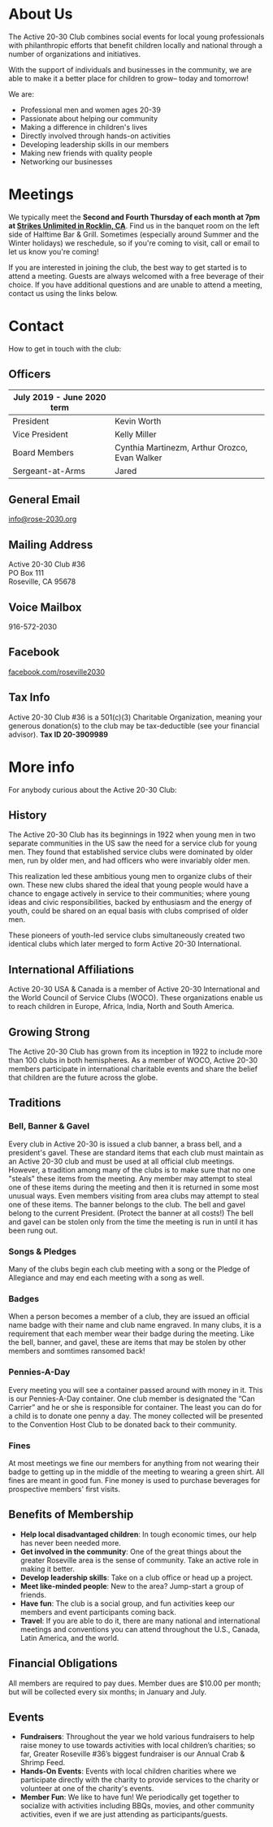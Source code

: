 # About Us

The Active 20-30 Club combines social events for local young professionals with
philanthropic efforts that benefit children locally and national through a
number of organizations and initiatives.

With the support of individuals and businesses in the community, we are able to
make it a better place for children to grow– today and tomorrow!

We are:

* Professional men and women ages 20-39
* Passionate about helping our community
* Making a difference in children's lives
* Directly involved through hands-on activities
* Developing leadership skills in our members
* Making new friends with quality people
* Networking our businesses

# Meetings

We typically meet the **Second and Fourth Thursday of each month at 7pm at [Strikes
Unlimited in Rocklin,
CA](https://www.google.com/maps/place/5681+Lonetree+Blvd,+Rocklin,+CA+95765/)**.
Find us in the banquet room on the left side of Halftime Bar & Grill.
Sometimes (especially around Summer and the Winter holidays) we reschedule,
so if you're coming to visit, call or email to let us know you're coming!

If you are interested in joining the club, the best way to get started is to
attend a meeting. Guests are always welcomed with a free beverage of their
choice. If you have additional questions and are unable to attend a meeting,
contact us using the links below.

# Contact

How to get in touch with the club:

## Officers

| July 2019 - June 2020 term |   |
| -------------------------- | - |
| President | Kevin Worth |
| Vice President | Kelly Miller |
| Board Members | Cynthia Martinezm, Arthur Orozco, Evan Walker |
| Sergeant-at-Arms | Jared |

## General Email

[info@rose-2030.org](mailto:info@rose-2030.org)

## Mailing Address

Active 20-30 Club #36  
PO Box 111  
Roseville, CA 95678

## Voice Mailbox

916-572-2030

## Facebook

[facebook.com/roseville2030](https://www.facebook.com/roseville2030)

## Tax Info

Active 20-30 Club #36 is a 501(c)(3) Charitable Organization, meaning your
generous donation(s) to the club may be tax-deductible (see your financial
advisor). **Tax ID 20-3909989**

# More info

For anybody curious about the Active 20-30 Club:

## History

The Active 20-30 Club has its beginnings in 1922 when young men in two separate
communities in the US saw the need for a service club for young men. They found
that established service clubs were dominated by older men, run by older men,
and had officers who were invariably older men.

This realization led these ambitious young men to organize clubs of their own.
These new clubs shared the ideal that young people would have a chance to engage
actively in service to their communities; where young ideas and civic
responsibilities, backed by enthusiasm and the energy of youth, could be shared
on an equal basis with clubs comprised of older men.

These pioneers of youth-led service clubs simultaneously created two identical
clubs which later merged to form Active 20-30 International.

## International Affiliations

Active 20-30 USA & Canada is a member of Active 20-30 International and the
World Council of Service Clubs (WOCO). These organizations enable us to reach
children in Europe, Africa, India, North and South America.

## Growing Strong

The Active 20-30 Club has grown from its inception in 1922 to include more than
100 clubs in both hemispheres. As a member of WOCO, Active 20-30 members
participate in international charitable events and share the belief that
children are the future across the globe.

## Traditions

### Bell, Banner & Gavel

Every club in Active 20-30 is issued a club banner, a brass bell, and a
president's gavel. These are standard items that each club must maintain as an
Active 20-30 club and must be used at all official club meetings. However, a
tradition among many of the clubs is to make sure that no one "steals" these
items from the meeting. Any member may attempt to steal one of these items
during the meeting and then it is returned in some most unusual ways. Even
members visiting from area clubs may attempt to steal one of these items. The
banner belongs to the club. The bell and gavel belong to the current President.
(Protect the banner at all costs!) The bell and gavel can be stolen only from
the time the meeting is run in until it has been rung out.

### Songs & Pledges

Many of the clubs begin each club meeting with a song or the Pledge of
Allegiance and may end each meeting with a song as well.

### Badges

When a person becomes a member of a club, they are issued an official name badge
with their name and club name engraved. In many clubs, it is a requirement that
each member wear their badge during the meeting. Like the bell, banner, and
gavel, these are items that may be stolen by other members and somtimes ransomed
back!

### Pennies-A-Day

Every meeting you will see a container passed around with money in it. This is
our Pennies-A-Day container. One club member is designated the “Can Carrier” and
he or she is responsible for container. The least you can do for a child is to
donate one penny a day. The money collected will be presented to the Convention
Host Club to be donated back to their community.

### Fines

At most meetings we fine our members for anything from not wearing their badge
to getting up in the middle of the meeting to wearing a green shirt. All fines
are meant in good fun. Fine money is used to purchase beverages for prospective
members' first visits.

## Benefits of Membership

* **Help local disadvantaged children**: In tough economic times, our help has
  never been needed more.
* **Get involved in the community**: One of the great things about the greater
  Roseville area is the sense of community. Take an active role in making it
  better.
* **Develop leadership skills**: Take on a club office or head up a project.
* **Meet like-minded people**: New to the area? Jump-start a group of friends.
* **Have fun**: The club is a social group, and fun activities keep our members
  and event participants coming back.
* **Travel**: If you are able to do it, there are many national and
  international meetings and conventions you can attend throughout the U.S.,
  Canada, Latin America, and the world.

## Financial Obligations

All members are required to pay dues. Member dues are $10.00 per month; but will
be collected every six months; in January and July.

## Events

* **Fundraisers**: Throughout the year we hold various fundraisers to help raise
  money to use towards activities with local children’s charities; so far,
  Greater Roseville #36’s biggest fundraiser is our Annual Crab & Shrimp Feed.
* **Hands-On Events**: Events with local children charities where we participate
  directly with the charity to provide services to the charity or volunteer at
  one of the charity's events.
* **Member Fun**: We like to have fun! We periodically get together to socialize
  with activities including BBQs, movies, and other community activities, even
  if we are just attending as participants/guests.
